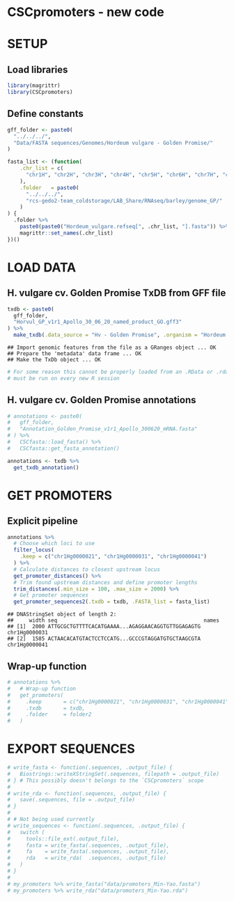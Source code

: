 CSCpromoters - new code
================

# SETUP

## Load libraries

``` r
library(magrittr)
library(CSCpromoters)
```

## Define constants

``` r
gff_folder <- paste0(
  "../../../",
  "Data/FASTA sequences/Genomes/Hordeum vulgare - Golden Promise/"
)

fasta_list <- (function(
    .chr_list = c(
      "chr1H", "chr2H", "chr3H", "chr4H", "chr5H", "chr6H", "chr7H", "chrUn"
    ),
    .folder   = paste0(
      "../../../",
      "rcs-gedo2-team_coldstorage/LAB_Share/RNAseq/barley/genome_GP/"
    )
) {
  .folder %>% 
    paste0(paste0("Hordeum_vulgare.refseq[", .chr_list, "].fasta")) %>% 
    magrittr::set_names(.chr_list)
})()
```

# LOAD DATA

## H. vulgare cv. Golden Promise TxDB from GFF file

``` r
txdb <- paste0(
  gff_folder,
  "Horvul_GP_v1r1_Apollo_30_06_20_named_product_GO.gff3"
) %>% 
  make_txdb(.data_source = "Hv - Golden Promise", .organism = "Hordeum vulgare")
```

    ## Import genomic features from the file as a GRanges object ... OK
    ## Prepare the 'metadata' data frame ... OK
    ## Make the TxDb object ... OK

``` r
# For some reason this cannot be properly loaded from an .RData or .rda file,
# must be run on every new R session
```

## H. vulgare cv. Golden Promise annotations

``` r
# annotations <- paste0(
#   gff_folder,
#   "Annotation_Golden_Promise_v1r1_Apollo_300620_mRNA.fasta"
# ) %>% 
#   CSCfasta::load_fasta() %>%
#   CSCfasta::get_fasta_annotation()

annotations <- txdb %>%
  get_txdb_annotation()
```

# GET PROMOTERS

## Explicit pipeline

``` r
annotations %>%
  # Choose which loci to use
  filter_locus(
    .keep = c("chr1Hg0000021", "chr1Hg0000031", "chr1Hg0000041")
  ) %>%
  # Calculate distances to closest upstream locus
  get_promoter_distances() %>%
  # Trim found upstream distances and define promoter lengths
  trim_distances(.min_size = 100, .max_size = 2000) %>%
  # Get promoter sequences
  get_promoter_sequences2(.txdb = txdb, .FASTA_list = fasta_list)
```

    ## DNAStringSet object of length 2:
    ##     width seq                                               names               
    ## [1]  2000 ATTGCGCTGTTTTCACATGAAAA...AGAGGAACAGGTGTTGGAGAGTG chr1Hg0000031
    ## [2]  1585 ACTAACACATGTACTCCTCCATG...GCCCGTAGGATGTGCTAAGCGTA chr1Hg0000041

## Wrap-up function

``` r
# annotations %>%
#   # Wrap-up function
#   get_promoters(
#     .keep       = c("chr1Hg0000021", "chr1Hg0000031", "chr1Hg0000041"),
#     .txdb       = txdb,
#     .folder     = folder2
#   )
```

# EXPORT SEQUENCES

``` r
# write_fasta <- function(.sequences, .output_file) {
#   Biostrings::writeXStringSet(.sequences, filepath = .output_file)
# } # This possibly doesn't belongs to the `CSCpromoters` scope
# 
# write_rda <- function(.sequences, .output_file) {
#   save(.sequences, file = .output_file)
# }
# 
# # Not being used currently
# write_sequences <- function(.sequences, .output_file) {
#   switch (
#     tools::file_ext(.output_file),
#     fasta = write_fasta(.sequences, .output_file),
#     fa    = write_fasta(.sequences, .output_file),
#     rda   = write_rda(  .sequences, .output_file)
#   )
# }
# 
# my_promoters %>% write_fasta("data/promoters_Min-Yao.fasta")
# my_promoters %>% write_rda("data/promoters_Min-Yao.rda")
```
